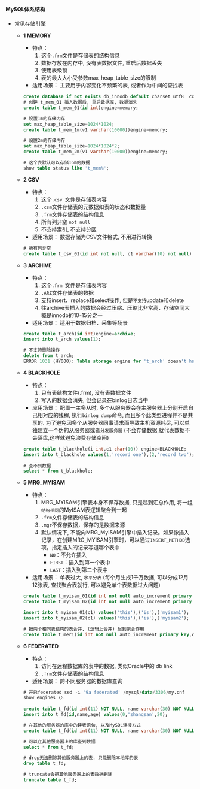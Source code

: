 #### MySQL体系结构

- 常见存储引擎
  - **1 MEMORY**
    
    - 特点：
      1. 这个`.frm`文件是存储表的结构信息
      2. 数据存放在内存中, 没有表数据文件, 重启后数据丢失
      3. 使用表级锁
      4. 表的最大大小受参数max_heap_table_size的限制
    - 适用场景：
      主要用于内容变化不频繁的表, 或者作为中间的查找表
    
    ``` sql
    create database if not exists db_innodb default charset utf8  collate utf8_general_ci;
    # 创建 t_mem_01 插入数据后, 重启数据库, 数据消失
    create table t_mem_01(id int)engine=memory;
    
    # 设置1m的存储内存
    set max_heap_table_size=1024*1024;
    create table t_mem_1m(v1 varchar(10000))engine=memory;
    
    # 设置2m的存储内存
    set max_heap_table_size=1024*1024*2;
    create table t_mem_2m(v1 varchar(10000))engine=memory;
    
    # 这个表默认可以存储16m的数据
    show table status like 't_mem%';
    ```
  - **2 CSV**
    
    - 特点：
      1. 这个`.csv `文件是存储表内容
      2. `.csm`文件存储表的元数据如表的状态和数据量
      3. `.frm`文件存储表的结构信息
      4. 所有列非空 `not null`
      5. 不支持索引, 不支持分区
    - 适用场景：
      数据存储为CSV文件格式, 不用进行转换
    
    ``` sql
    # 所有列非空
    create table t_csv_01(id int not null, c1 varchar(10) not null) ENGINE=csv;
    ```
  - **3 ARCHIVE**
    
    - 特点：
      1. 这个`.frm `文件是存储表内容
      2. `.ARZ`文件存储表的数据
      3. 支持insert、replace和select操作, 但是`不支持`update和delete
      4. 往archive表插入的数据会经过压缩、压缩比非常高、存储空间大概是innodb的10-15分之一 
    - 适用场景：
      适用于数据归档、采集等场景 
    
    ``` sql
    create table t_arch(id int)engine=archive;
    insert into t_arch values(1);
    
    # 不支持删除操作
    delete from t_arch;
    ERROR 1031 (HY000): Table storage engine for 't_arch' doesn't have this option
    ```
  - **4 BLACKHOLE**
    
    - 特点：
      1. 只有表结构文件(.frm), 没有表数据文件
      2. 写入的数据会消失, 但会记录在binlog日志当中
    - 应用场景：
      配置一主多从时, 多个从服务器会在主服务器上分别开启自己相对应的线程, 执行`binlog dump`命令, 而且多个此类型进程并不是共享的.
      为了避免因多个从服务器同事请求而导致主机资源耗尽, 可以单独建立一个伪的从服务器或者`分发服务器`  (不会存储数据,就代表数据不会落盘,这样就避免浪费存储空间)
    
    ``` sql
    create table t_blackhole(i int,c1 char(10)) engine=BLACKHOLE;
    insert into t_blackhole values(1,'record one'),(2,'record two');
     
    # 查不到数据
    select * from t_blackhole;
    ```
  - **5 MRG_MYISAM**
    
    - 特点：
      1. MRG_MYISAM引擎表本身不保存数据, 只是起到汇总作用, 将一组`结构相同`的MyISAM表逻辑聚合到一起
      2. `.frm`文件存储表的结构信息
      3. `.mgr`不保存数据，保存的是数据来源
      4. 默认情况下, 不能向MRG_MyISAM引擎中插入记录。如果像插入记录，在创建MRG_MYISAM引擎时，可以通过`INSERT_METHOD`选项，指定插入的记录写道哪个表中
         - `NO`：不允许插入 
         - `FIRST`：插入到第一个表中
         - `LAST`：插入到第二个表中
    - 适用场景：
      单表过大, `水平分表` (每个月生成1千万数据, 可以分成12月12张表, 查找聚合表就行, 可以避免单个表数据过大问题)
    
    ``` sql
    create table t_myisam_01(id int not null auto_increment primary key,c1 varchar(20)) engine=MyISAM;
    create table t_myisam_02(id int not null auto_increment primary key,c1 varchar(20)) engine=MyISAM;
    
    insert into t_myisam_01(c1) values('this'),('is'),('myisam1');
    insert into t_myisam_02(c1) values('this'),('is'),('myisam2');
    
    # 把两个相同表结构的表合并, (逻辑上合并) 起到聚合作用
    create table t_mer1(id int not null auto_increment primary key,c1 varchar(20)) engine=MRG_MyISAM union=(t_myisam_01,t_myisam_02) INSERT_METHOD=LAST;
    ```
  - **6 FEDERATED**
    
    - 特点：
      1. 访问在远程数据库的表中的数据, 类似Oracle中的 db link
      2. `.frm`文件存储表的结构信息
    - 适用场景：
      跨不同服务器的数据库查询
    
    ``` sql
    # 开启federated sed -i '9a federated' /mysql/data/3306/my.cnf 
    show engines \G
      
    create table t_fd(id int(11) NOT NULL, name varchar(30) NOT NULL, age int(11) NOT NULL, PRIMARY KEY (id))ENGINE=InnoDB CHARSET=utf8;
    insert into t_fd(id,name,age) values(0,'zhangsan',20);
    
    # 在其他的服务器的库中的建表语句, 以及MySQL连接方式
    create table t_fd(id int(11) NOT NULL, name varchar(30) NOT NULL, age int(11) NOT NULL, PRIMARY KEY (id))ENGINE=FEDERATED CONNECTION='mysql://root:123456@10.4.7.200:3306/hdss7_200/t_fd';
    
    # 可以在其他服务器上的库查到数据
    select * from t_fd;
    
    # drop无法删除其他服务器上的表. 只能删除本地库的表
    drop table t_fd;
    
    # truncate会把其他服务器上的表数据删除
    truncate table t_fd;
    ```
    
    
